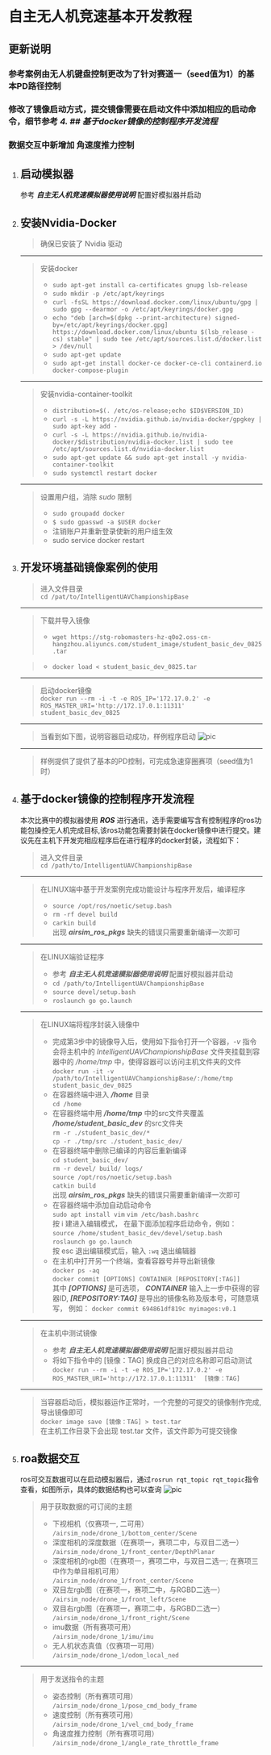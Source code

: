 # __自主无人机竞速基本开发教程__  
## 更新说明
### 参考案例由无人机键盘控制更改为了针对赛道一（seed值为1）的基本PD路径控制
### 修改了镜像启动方式，提交镜像需要在启动文件中添加相应的启动命令，细节参考 *4. ## 基于docker镜像的控制程序开发流程*  
### 数据交互中新增加 **角速度推力控制**

1. ## 启动模拟器 
    参考 ***自主无人机竞速模拟器使用说明*** 配置好模拟器并启动

2. ## 安装Nvidia-Docker
    >确保已安装了 Nvidia 驱动
    ----
    >安装docker
    >+ `sudo apt-get install ca-certificates gnupg lsb-release`
    >+ `sudo mkdir -p /etc/apt/keyrings`
    >+ `curl -fsSL https://download.docker.com/linux/ubuntu/gpg | sudo gpg --dearmor -o /etc/apt/keyrings/docker.gpg`
    >+ `echo "deb [arch=$(dpkg --print-architecture) signed-by=/etc/apt/keyrings/docker.gpg] https://download.docker.com/linux/ubuntu $(lsb_release -cs) stable" | sudo tee /etc/apt/sources.list.d/docker.list > /dev/null`
    >+ `sudo apt-get update`
    >+ `sudo apt-get install docker-ce docker-ce-cli containerd.io docker-compose-plugin`
    ----
    >安装nvidia-container-toolkit
    >+ `distribution=$(. /etc/os-release;echo $ID$VERSION_ID)`
    >+ `curl -s -L https://nvidia.github.io/nvidia-docker/gpgkey | sudo apt-key add -`
    >+ `curl -s -L https://nvidia.github.io/nvidia-docker/$distribution/nvidia-docker.list | sudo tee /etc/apt/sources.list.d/nvidia-docker.list`
    >+ `sudo apt-get update && sudo apt-get install -y nvidia-container-toolkit`
    >+ `sudo systemctl restart docker`
    ---
    >设置用户组，消除 *sudo* 限制  
    >+ `sudo groupadd docker`  
    >+ `$ sudo gpasswd -a $USER docker`  
    >+ 注销账户并重新登录使新的用户组生效
    >+ sudo service docker restart

3. ## 开发环境基础镜像案例的使用
    >进入文件目录  
    `cd /pat/to/IntelligentUAVChampionshipBase`
    ----
    >下载并导入镜像  
    >+ `wget https://stg-robomasters-hz-q0o2.oss-cn-hangzhou.aliyuncs.com/student_image/student_basic_dev_0825.tar`  
    
    >+ `docker load < student_basic_dev_0825.tar`
    ----
    >启动docker镜像  
    `docker run --rm -i -t -e ROS_IP='172.17.0.2' -e ROS_MASTER_URI='http://172.17.0.1:11311' student_basic_dev_0825`
    ----
    >当看到如下图，说明容器启动成功，样例程序启动
    ![pic](./docs/Screenshot%20from%202022-08-25%2017-00-06.png)
    ----
    >样例提供了提供了基本的PD控制，可完成急速穿圈赛项（seed值为1时）

4. ## 基于docker镜像的控制程序开发流程
    本次比赛中的模拟器使用 ***ROS*** 进行通讯，选手需要编写含有控制程序的ros功能包操控无人机完成目标,该ros功能包需要封装在docker镜像中进行提交。建议先在主机下开发完相应程序后在进行程序的docker封装，流程如下：
    >进入文件目录  
    `cd /path/to/IntelligentUAVChampionshipBase`
    ----
    >在LINUX端中基于开发案例完成功能设计与程序开发后，编译程序
    >+ `source /opt/ros/noetic/setup.bash`  
    >+ `rm -rf devel build`  
    >+ `carkin build`  
    出现 ***airsim_ros_pkgs*** 缺失的错误只需要重新编译一次即可
    ----
    > 在LINUX端验证程序
    >+ 参考 ***自主无人机竞速模拟器使用说明*** 配置好模拟器并启动
    >+ `cd /path/to/IntelligentUAVChampionshipBase`
    >+ `source devel/setup.bash`  
    >+ `roslaunch go go.launch`    
    ----
    >在LINUX端将程序封装入镜像中
    >+ 完成第3步中的镜像导入后，使用如下指令打开一个容器，*-v* 指令会将主机中的 *IntelligentUAVChampionshipBase*  文件夹挂载到容器中的 */home/tmp* 中，使得容器可以访问主机文件夹的文件  
    `docker run -it -v /path/to/IntelligentUAVChampionshipBase/:/home/tmp   student_basic_dev_0825`  
    >+ 在容器终端中进入 ***/home*** 目录  
    `cd /home`  
    >+ 在容器终端中用 ***/home/tmp*** 中的src文件夹覆盖 ***/home/student_basic_dev*** 的src文件夹  
    `rm -r ./student_basic_dev/*`  
    `cp -r ./tmp/src ./student_basic_dev/`  
    >+ 在容器终端中删除已编译的内容后重新编译    
    `cd student_basic_dev/`  
    `rm -r devel/ build/ logs/`  
    `source /opt/ros/noetic/setup.bash `  
    `catkin build`   
    出现 ***airsim_ros_pkgs*** 缺失的错误只需要重新编译一次即可
    >+ 在容器终端中添加自动启动命令  
    `sudo apt install vim`
    `vim /etc/bash.bashrc `   
    按 i 建进入编辑模式， 在最下面添加程序启动命令，例如：  
    `source /home/student_basic_dev/devel/setup.bash`  
    `roslaunch go go.launch`  
    按 esc 退出编辑模式后，输入 `:wq` 退出编辑器
    >+ 在主机中打开另一个终端，查看容器号并导出新镜像  
    `docker ps -aq`  
    `docker commit [OPTIONS] CONTAINER [REPOSITORY[:TAG]]`  
    其中 ***[OPTIONS]*** 是可选项， ***CONTAINER*** 输入上一步中获得的容器ID, ***[REPOSITORY:TAG]*** 是导出的镜像名称及版本号，可随意填写， 例如：
    `docker commit 694861df819c myimages:v0.1`
    ----
    > 在主机中测试镜像
    >+ 参考 ***自主无人机竞速模拟器使用说明*** 配置好模拟器并启动
    >+ 将如下指令中的 [镜像：TAG] 换成自己的对应名称即可启动测试  
    `docker run --rm -i -t -e ROS_IP='172.17.0.2' -e ROS_MASTER_URI='http://172.17.0.1:11311'  [镜像：TAG]`
    ----
    >当容器启动后，模拟器运作正常时，一个完整的可提交的镜像制作完成,导出镜像即可   
    `docker image save [镜像：TAG] > test.tar`  
    在主机工作目录下会出现 test.tar 文件，该文件即为可提交镜像

5. ## roa数据交互
    ros可交互数据可以在启动模拟器后，通过`rosrun rqt_topic rqt_topic`指令查看，如图所示，具体的数据结构也可以查询
    ![pic](./docs/Screenshot%20from%202022-08-25%2017-27-11.png)
    >用于获取数据的可订阅的主题
    >+ 下视相机（仅赛项一, 二可用）   
    `/airsim_node/drone_1/bottom_center/Scene` 
    >+ 深度相机的深度数据（在赛项一，赛项二中，与双目二选一）   
    `/airsim_node/drone_1/front_center/DepthPlanar`
    >+ 深度相机的rgb图（在赛项一，赛项二中，与双目二选一; 在赛项三中作为单目相机可用）   
    `/airsim_node/drone_1/front_center/Scene`
    >+ 双目左rgb图（在赛项一，赛项二中，与RGBD二选一）   
    `/airsim_node/drone_1/front_left/Scene`
    >+ 双目右rgb图（在赛项一，赛项二中，与RGBD二选一）    
    `/airsim_node/drone_1/front_right/Scene`
    >+ imu数据（所有赛项可用）  
    `/airsim_node/drone_1/imu/imu`
    >+ 无人机状态真值（仅赛项一可用）  
    `/airsim_node/drone_1/odom_local_ned`
    ----
    >用于发送指令的主题
    >+ 姿态控制（所有赛项可用）  
    `/airsim_node/drone_1/pose_cmd_body_frame` 
    >+ 速度控制（所有赛项可用）  
    `/airsim_node/drone_1/vel_cmd_body_frame`
    >+ 角速度推力控制（所有赛项可用）  
    `/airsim_node/drone_1/angle_rate_throttle_frame`
